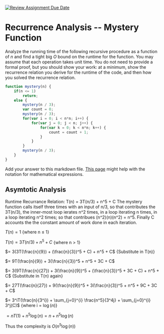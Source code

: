 [![Review Assignment Due Date](https://classroom.github.com/assets/deadline-readme-button-24ddc0f5d75046c5622901739e7c5dd533143b0c8e959d652212380cedb1ea36.svg)](https://classroom.github.com/a/OlW38W4k)
# Recurrence Analysis -- Mystery Function

Analyze the running time of the following recursive procedure as a function of
$n$ and find a tight big $O$ bound on the runtime for the function. You may
assume that each operation takes unit time. You do not need to provide a formal
proof, but you should show your work: at a minimum, show the recurrence relation
you derive for the runtime of the code, and then how you solved the recurrence
relation.

```javascript
function mystery(n) {
    if(n <= 1)
        return;
    else {
        mystery(n / 3);
        var count = 0;
        mystery(n / 3);
        for(var i = 0; i < n*n; i++) {
            for(var j = 0; j < n; j++) {
                for(var k = 0; k < n*n; k++) {
                    count = count + 1;
                }
            }
        }
        mystery(n / 3);
    }
}
```



Add your answer to this markdown file. [This
page](https://docs.github.com/en/get-started/writing-on-github/working-with-advanced-formatting/writing-mathematical-expressions)
might help with the notation for mathematical expressions.

## Asymtotic Analysis
Runtime Recurrance Relation: T(n) = 3T(n/3) + n^5 + C
The mystery function calls itself three times with an input of n/3, so that contributes the 3T(n/3), the inner-most loop ierates n^2 times, in a loop iterating n times, in a loop iterating n^2 times; so that contribues (n^2)(n)(n^2) = n^5. Finally C accounts the the constant amount of work done in each iteration.

$T(n) = 1$    {where n $\le$ 1}

$T(n) = 3T(n/3) + n^5 + C$    {where n > 1}


$= 3(3T(\frac{n}{9}) + (\frac{n}{3})^5 + C) + n^5 + C$    {Substitute in T(n)}

$= 9T(\frac{n}{9}) + 3(\frac{n}{3})^5 + n^5 + 3C + C$

$= 3(9T(\frac{n}{27}) + 3(\frac{n}{9})^5 + (\frac{n}{3})^5 + 3C + C) + n^5 + C$    {Substitute in T(n) again}

$= 27T(\frac{n}{27}) + 9(\frac{n}{9})^5 + 3(\frac{n}{3})^5 + n^5 + 9C + 3C + C$

$= 3^iT(\frac{n}{3^i}) + \sum_{j=0}^{i} \frac{n^5}{3^4j} + \sum_{j=0}^{i} 3^j(C)$    {where i = $\log(n)$}



$= nT(1) + n^5\log(n) = n + n^5\log(n)$

Thus the complexity is $O(n^5\log(n))$